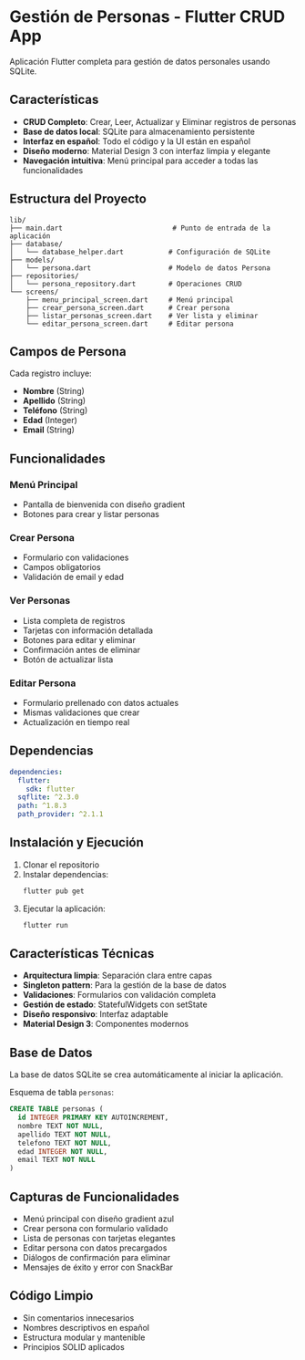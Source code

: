 # Gestión de Personas - Flutter CRUD App

Aplicación Flutter completa para gestión de datos personales usando SQLite.

## Características

- **CRUD Completo**: Crear, Leer, Actualizar y Eliminar registros de personas
- **Base de datos local**: SQLite para almacenamiento persistente
- **Interfaz en español**: Todo el código y la UI están en español
- **Diseño moderno**: Material Design 3 con interfaz limpia y elegante
- **Navegación intuitiva**: Menú principal para acceder a todas las funcionalidades

## Estructura del Proyecto

```
lib/
├── main.dart                           # Punto de entrada de la aplicación
├── database/
│   └── database_helper.dart           # Configuración de SQLite
├── models/
│   └── persona.dart                   # Modelo de datos Persona
├── repositories/
│   └── persona_repository.dart        # Operaciones CRUD
└── screens/
    ├── menu_principal_screen.dart     # Menú principal
    ├── crear_persona_screen.dart      # Crear persona
    ├── listar_personas_screen.dart    # Ver lista y eliminar
    └── editar_persona_screen.dart     # Editar persona
```

## Campos de Persona

Cada registro incluye:
- **Nombre** (String)
- **Apellido** (String)
- **Teléfono** (String)
- **Edad** (Integer)
- **Email** (String)

## Funcionalidades

### Menú Principal
- Pantalla de bienvenida con diseño gradient
- Botones para crear y listar personas

### Crear Persona
- Formulario con validaciones
- Campos obligatorios
- Validación de email y edad

### Ver Personas
- Lista completa de registros
- Tarjetas con información detallada
- Botones para editar y eliminar
- Confirmación antes de eliminar
- Botón de actualizar lista

### Editar Persona
- Formulario prellenado con datos actuales
- Mismas validaciones que crear
- Actualización en tiempo real

## Dependencias

```yaml
dependencies:
  flutter:
    sdk: flutter
  sqflite: ^2.3.0
  path: ^1.8.3
  path_provider: ^2.1.1
```

## Instalación y Ejecución

1. Clonar el repositorio
2. Instalar dependencias:
   ```bash
   flutter pub get
   ```
3. Ejecutar la aplicación:
   ```bash
   flutter run
   ```

## Características Técnicas

- **Arquitectura limpia**: Separación clara entre capas
- **Singleton pattern**: Para la gestión de la base de datos
- **Validaciones**: Formularios con validación completa
- **Gestión de estado**: StatefulWidgets con setState
- **Diseño responsivo**: Interfaz adaptable
- **Material Design 3**: Componentes modernos

## Base de Datos

La base de datos SQLite se crea automáticamente al iniciar la aplicación.

Esquema de tabla `personas`:
```sql
CREATE TABLE personas (
  id INTEGER PRIMARY KEY AUTOINCREMENT,
  nombre TEXT NOT NULL,
  apellido TEXT NOT NULL,
  telefono TEXT NOT NULL,
  edad INTEGER NOT NULL,
  email TEXT NOT NULL
)
```

## Capturas de Funcionalidades

- Menú principal con diseño gradient azul
- Crear persona con formulario validado
- Lista de personas con tarjetas elegantes
- Editar persona con datos precargados
- Diálogos de confirmación para eliminar
- Mensajes de éxito y error con SnackBar

## Código Limpio

- Sin comentarios innecesarios
- Nombres descriptivos en español
- Estructura modular y mantenible
- Principios SOLID aplicados

